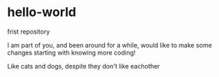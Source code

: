 # hello-world
frist repository

I am part of you, and been around for a while, would like to make some changes starting with
knowing more coding!

Like cats and dogs, despite they don't like eachother
